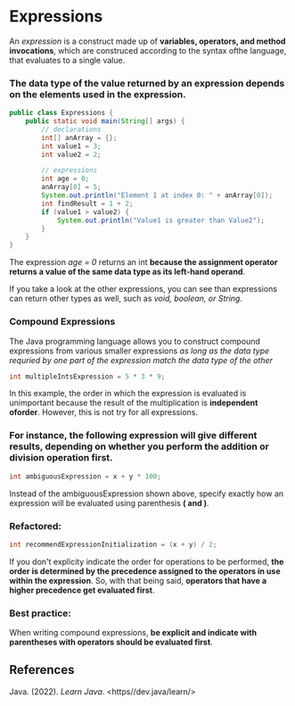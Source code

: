 # Expressions 

An *expression* is a construct made up of **variables, operators, and method invocations**, which are construced according to the syntax ofthe language, that evaluates to a single value. 

### The data type of the value returned by an expression depends on the elements used in the expression. 

``` java 
public class Expressions {
    public static void main(String[] args) {
        // declarations
        int[] anArray = {};
        int value1 = 3;
        int value2 = 2;

        // expressions 
        int age = 0;
        anArray[0] = 5;
        System.out.println("Element 1 at index 0: " + anArray[0]);
        int findResult = 1 + 2;
        if (value1 > value2) {
            System.out.println("Value1 is greater than Value2");
        }
    }
}
``` 
The expression *age = 0* returns an int **because the assignment operator returns a value of the same data type as its left-hand operand**.

If you take a look at the other expressions, you can see than expressions can return other types as well, such as *void, boolean, or String*. 

### Compound Expressions
The Java programming language allows you to construct compound expressions from various smaller expressions *as long as the data type requried by one part of the expression match the data type of the other*

``` java 
int multipleIntsExpression = 5 * 3 * 9;
``` 

In this example, the order in which the expression is evaluated is unimportant because the result of the multiplication is **independent oforder**. However, this is not try for all expressions. 

### For instance, the following expression will give different results, depending on whether you perform the addition or division operation first.

``` java 
int ambiguousExpression = x + y * 100;  
``` 

Instead of the ambiguousExpression shown above, specify exactly how an expression will be evaluated using parenthesis **( and )**. 

### Refactored: 

``` java 
int recommendExpressionInitialization = (x + y) / 2; 
``` 

If you don't explicity indicate the order for operations to be performed, **the order is determined by the precedence assigned to the operators in use within the expression**. So, with that being said, **operators that have a higher precedence get evaluated first**. 

### Best practice: 
When writing compound expressions, **be explicit and indicate with parentheses with operators should be evaluated first**. 

## References
Java. (2022). *Learn Java*. <https//dev.java/learn/>     
